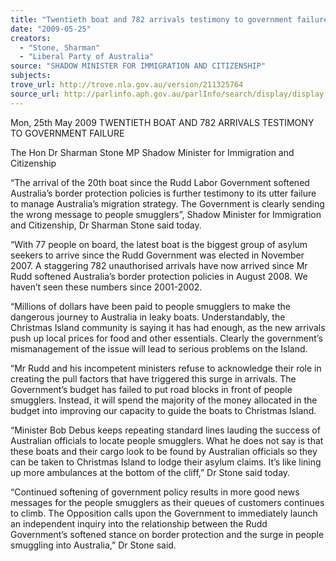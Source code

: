 ```yaml
---
title: "Twentieth boat and 782 arrivals testimony to government failure."
date: "2009-05-25"
creators:
  - "Stone, Sharman"
  - "Liberal Party of Australia"
source: "SHADOW MINISTER FOR IMMIGRATION AND CITIZENSHIP"
subjects:
trove_url: http://trove.nla.gov.au/version/211325764
source_url: http://parlinfo.aph.gov.au/parlInfo/search/display/display.w3p;query=Id%3A%22media/pressrel/4NOT6%22
---
```


 Mon, 25th May 2009   TWENTIETH BOAT AND 782 ARRIVALS TESTIMONY TO GOVERNMENT  FAILURE 

 The Hon Dr Sharman Stone MP   Shadow Minister for Immigration and Citizenship 

 “The arrival of the 20th boat since the Rudd Labor Government softened Australia’s  border protection policies is further testimony to its utter failure to manage Australia’s  migration strategy. The Government is clearly sending the wrong message to people  smugglers”, Shadow Minister for Immigration and Citizenship, Dr Sharman Stone  said today.  

 “With 77 people on board, the latest boat is the biggest group of asylum seekers to  arrive since the Rudd Government was elected in November 2007. A staggering 782  unauthorised arrivals have now arrived since Mr Rudd softened Australia’s border  protection policies in August 2008. We haven’t seen these numbers since 2001-2002.  

 “Millions of dollars have been paid to people smugglers to make the dangerous  journey to Australia in leaky boats. Understandably, the Christmas Island community  is saying it has had enough, as the new arrivals push up local prices for food and  other essentials. Clearly the government’s mismanagement of the issue will lead to  serious problems on the Island.  

 “Mr Rudd and his incompetent ministers refuse to acknowledge their role in creating  the pull factors that have triggered this surge in arrivals. The Government’s budget  has failed to put road blocks in front of people smugglers. Instead, it will spend the  majority of the money allocated in the budget into improving our capacity to guide the  boats to Christmas Island.  

 “Minister Bob Debus keeps repeating standard lines lauding the success of  Australian officials to locate people smugglers. What he does not say is that these  boats and their cargo look to be found by Australian officials so they can be taken to  Christmas Island to lodge their asylum claims. It’s like lining up more ambulances at  the bottom of the cliff,” Dr Stone said today.  

 “Continued softening of government policy results in more good news messages for  the people smugglers as their queues of customers continues to climb. The  Opposition calls upon the Government to immediately launch an independent inquiry  into the relationship between the Rudd Government’s softened stance on border  protection and the surge in people smuggling into Australia,” Dr Stone said.   

